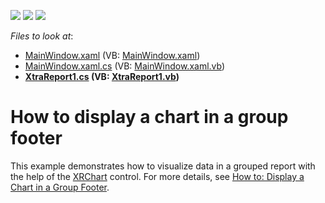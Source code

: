 <!-- default badges list -->
![](https://img.shields.io/endpoint?url=https://codecentral.devexpress.com/api/v1/VersionRange/128600284/14.2.6%2B)
[![](https://img.shields.io/badge/Open_in_DevExpress_Support_Center-FF7200?style=flat-square&logo=DevExpress&logoColor=white)](https://supportcenter.devexpress.com/ticket/details/T228367)
[![](https://img.shields.io/badge/📖_How_to_use_DevExpress_Examples-e9f6fc?style=flat-square)](https://docs.devexpress.com/GeneralInformation/403183)
<!-- default badges end -->
<!-- default file list -->
*Files to look at*:

* [MainWindow.xaml](./CS/MainWindow.xaml) (VB: [MainWindow.xaml](./VB/MainWindow.xaml))
* [MainWindow.xaml.cs](./CS/MainWindow.xaml.cs) (VB: [MainWindow.xaml.vb](./VB/MainWindow.xaml.vb))
* **[XtraReport1.cs](./CS/XtraReport1.cs) (VB: [XtraReport1.vb](./VB/XtraReport1.vb))**
<!-- default file list end -->
# How to display a chart in a group footer


This example demonstrates how to visualize data in a grouped report with the help of the <a href="https://documentation.devexpress.com/XtraReports/clsDevExpressXtraReportsUIXRCharttopic.aspx">XRChart</a> control. For more details, see <a href="https://documentation.devexpress.com/#XtraReports/CustomDocument3291">How to: Display a Chart in a Group Footer</a>.

<br/>


